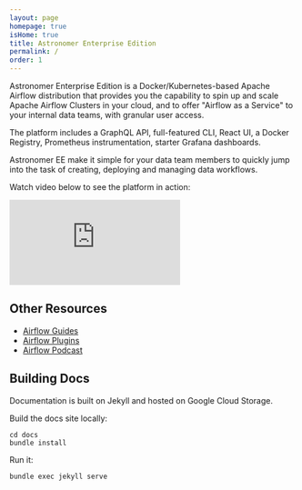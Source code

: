 ```yaml
---
layout: page
homepage: true
isHome: true
title: Astronomer Enterprise Edition
permalink: /
order: 1
---
```


Astronomer Enterprise Edition is a Docker/Kubernetes-based Apache Airflow
distribution that provides you the capability to spin up and scale
Apache Airflow Clusters in your cloud, and to offer "Airflow as a Service"
to your internal data teams, with granular user access.

The platform includes a GraphQL API, full-featured CLI, React UI,
a Docker Registry, Prometheus instrumentation, starter Grafana dashboards.

Astronomer EE make it simple for your data team members to quickly jump
into the task of creating, deploying and managing data workflows.

Watch video below to see the platform in action:

<div class="videoWrapper">
    <iframe
      src="https://www.youtube.com/embed/J-qIzADJlV8"
      frameborder="0" allow="autoplay; encrypted-media"
    allowfullscreen></iframe>
</div>

## Other Resources

* [Airflow Guides](https://www.astronomer.io/guides/)
* [Airflow Plugins](https://github.com/airflow-plugins)
* [Airflow Podcast](soundcloud.com/the-airflow-podcast)

## Building Docs

Documentation is built on Jekyll and hosted on Google Cloud Storage.

Build the docs site locally:

```
cd docs
bundle install
```

Run it:

```
bundle exec jekyll serve
```

